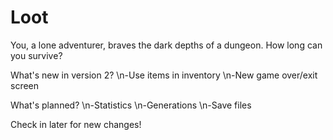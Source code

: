 # Loot
You, a lone adventurer, braves the dark depths of a dungeon. How long can you survive?

What's new in version 2?
  \n-Use items in inventory
  \n-New game over/exit screen
  
What's planned?
  \n-Statistics
  \n-Generations
  \n-Save files
  
Check in later for new changes!
